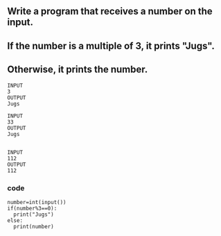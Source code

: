 ## Write a program that receives a number on the input.
## If the number is a multiple of 3, it prints "Jugs". 
## Otherwise, it prints the number.
```
INPUT 
3 
OUTPUT
Jugs

INPUT 
33
OUTPUT
Jugs


INPUT 
112
OUTPUT
112
```
### code
```
number=int(input())
if(number%3==0):
  print("Jugs")
else:
  print(number)
```
